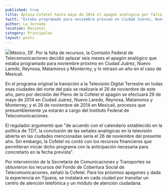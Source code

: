 ```yaml
---
published: true
title: Aplaza Cofetel hasta mayo de 2014 el apagón analógico por falta de recursos
twitt: "Estaba programado para noviembre próximo en Ciudad Juárez, Nuevo Laredo, Matamoros y Monterrey, y lo recorrió un año para el caso de Mexicali, indicó la comisión."
author: La Jornada
location: Nacional
category: Principales
layout: posts
---
```


![](http://i.imgur.com/bojshFAm.jpg)México, DF. Por la falta de recursos, la Comisión Federal de Telecomunicaciones decidió aplazar seis meses el apagón analógico que estaba programado para noviembre próximo en Ciudad Juárez, Nuevo Laredo, Reynosa, Matamoros y Monterrey, y lo retrasó un año en el caso de Mexicali.

En el programa original la transición a la Televisión Digital Terrestre en todas esas ciudades del norte del país se realizaría el 26 de noviembre de este año, pero por decisión del Pleno de la Cofetel el apagón se efectuará 29 de mayo de 2014 en Ciudad Juárez, Nuevo Laredo, Reynosa, Matamoros y Monterrey; y el 26 de noviembre de 2014 en Mexicali, procesos que presumiblemente ya estarán a cargo del Instituto Federal de Telecomunicaciones.

El regulador argumentó que "de acuerdo con el calendario establecido en la política de TDT, la conclusión de las señales analógicas en la televisión abierta en las ciudades mencionadas sería el 26 de noviembre del presente año. Sin embargo, la Cofetel no contó con los recursos financieros que permitieran iniciar dicho programa con la anticipación necesaria para concretarlo en la fecha prevista".

Por intervención de la Secretaría de Comunicaciones y Transportes se obtuvieron los recursos del Fondo de Cobertura Social de Telecomunicaciones, señaló la Cofetel. Para los próximos apagones y dada la experiencia en Tijuana, se instalará en cada ciudad por transitar un centro de atención telefónica y un módulo de atención ciudadana.
